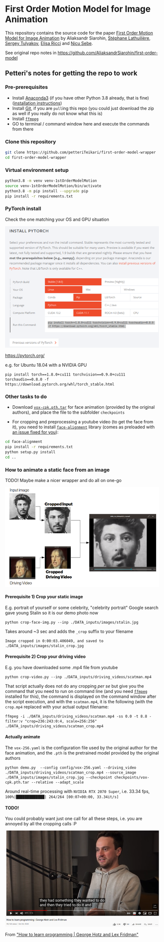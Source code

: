# First Order Motion Model for Image Animation

This repository contains the source code for the paper [First Order Motion Model for Image Animation](https://papers.nips.cc/paper/8935-first-order-motion-model-for-image-animation) by Aliaksandr Siarohin, [Stéphane Lathuilière](http://stelat.eu), [Sergey Tulyakov](http://stulyakov.com), [Elisa Ricci](http://elisaricci.eu/) and [Nicu Sebe](http://disi.unitn.it/~sebe/).

See original repo notes in https://github.com/AliaksandrSiarohin/first-order-model

## Petteri's notes for getting the repo to work 

### Pre-prerequisites

* Install [Anaconda3](https://www.anaconda.com/products/individual#windows) (if you have other Python 3.8 already, that is fine) ([installation instructions](https://docs.anaconda.com/anaconda/install/windows/))
* Install [Git](https://git-scm.com/book/en/v2/Getting-Started-Installing-Git), if you are `pull`ing this repo (you could just download the zip as well if you really do not know what this is)
* Install [`ffmpeg`](https://ffmpeg.org/download.html) 
* GO to terminal / command window here and execute the commands from there

### Clone this repository

```bash
git clone https://github.com/petteriTeikari/first-order-model-wrapper
cd first-order-model-wrapper
```

### Virtual environment setup

```bash
python3.8 -m venv venv-1stOrderModelMotion
source venv-1stOrderModelMotion/bin/activate
python3.8 -m pip install --upgrade pip
pip install -r requirements.txt
```

### PyTorch install

Check the one matching your OS and GPU situation

![learn to code](doc/pytorch.png)

https://pytorch.org/

e.g. for Ubuntu 18.04 with a NVIDIA GPU

```
pip install torch==1.8.0+cu111 torchvision==0.9.0+cu111 torchaudio==0.8.0 -f https://download.pytorch.org/whl/torch_stable.html
```

### Other tasks to do 

* Download [`vox-cpk.pth.tar`](https://drive.google.com/file/d/1_v_xW1V52gZCZnXgh1Ap_gwA9YVIzUnS/view?usp=sharing) for face animation (provided by the original authors), and place the file to the subfolder `checkpoints`

* For cropping and preprocessing a youtube video (to get the face from it), you need to install [`face-alignment`](https://github.com/1adrianb/face-alignment) library (comes as preloaded with [an issue fixed for you]()):

```bash
cd face-alignment
pip install -r requirements.txt
python setup.py install
cd ..
```

### How to animate a static face from an image

TODO! Maybe make a nicer wrapper and do all on one-go

![](doc/workflow.png)

#### Prerequisite 1) Crop your static image 

E.g. portrait of yourself or some celebrity, "celebrity portrait" Google search gave young Stalin so it is our demo photo now

```
python crop-face-img.py --inp ./DATA_inputs/images/stalin.jpg
```

Takes around ~3 sec and adds the `_crop` suffix to your filename

```
Image cropped in 0:00:03.406049, and saved to ./DATA_inputs/images/stalin_crop.jpg
```

#### Prerequisite 2) Crop your driving video

E.g. you have downloaded some .mp4 file from youtube

```
python crop-video.py --inp ./DATA_inputs/driving_videos/scatman.mp4
```

That script actually does not do any cropping _per se_ but give you the command that you need to run on command line (and you need [`ffmpeg`](https://ffmpeg.org/download.html) installed for this), the command is displayed on the command window after the script execution, and with the `scatman.mp4`, it is the following (with the `crop.mp4` replaced with your actual output filename:

```
ffmpeg -i ./DATA_inputs/driving_videos/scatman.mp4 -ss 0.0 -t 8.8 -filter:v "crop=236:243:0:4, scale=256:256" ./DATA_inputs/driving_videos/scatman_crop.mp4
```

#### Actually animate

The `vox-256.yaml` is the configuration file used by the original author for the face animation, and the `.pth` is the pretrained model provided by the original authors

```
python demo.py  --config config/vox-256.yaml --driving_video ./DATA_inputs/driving_videos/scatman_crop.mp4 --source_image ./DATA_inputs/images/stalin_crop.jpg --checkpoint checkpoints/vox-cpk.pth.tar --relative --adapt_scale
```

Around real-time processing with `NVIDIA RTX 2070 Super`, i.e. 33.34 fps, `100%|█████████████| 264/264 [00:07<00:00, 33.34it/s]`

#### TODO! 

You could probably want just one call for all these steps, i.e. you are annoyed by all the cropping calls :P

![learn to code](doc/learn_to_code.png)

From ["How to learn programming | George Hotz and Lex Fridman"](https://youtu.be/NjYICpXJ03M)

